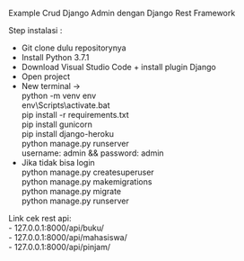 Example Crud Django Admin dengan Django Rest Framework

Step instalasi :
- Git clone dulu repositorynya
- Install Python 3.7.1
- Download Visual Studio Code + install plugin Django
- Open project
- New terminal ->
<br/>python -m venv env
<br/>env\Scripts\activate.bat
<br/>pip install -r requirements.txt
<br/>pip install gunicorn
<br/>pip install django-heroku
<br/>python manage.py runserver
<br/>username: admin && password: admin
- Jika tidak bisa login
<br/>python manage.py createsuperuser
<br/>python manage.py makemigrations
<br/>python manage.py migrate
<br/>python manage.py runserver

Link cek rest api:
<br/>- 127.0.0.1:8000/api/buku/
<br/>- 127.0.0.1:8000/api/mahasiswa/
<br/>- 127.0.0.1:8000/api/pinjam/
